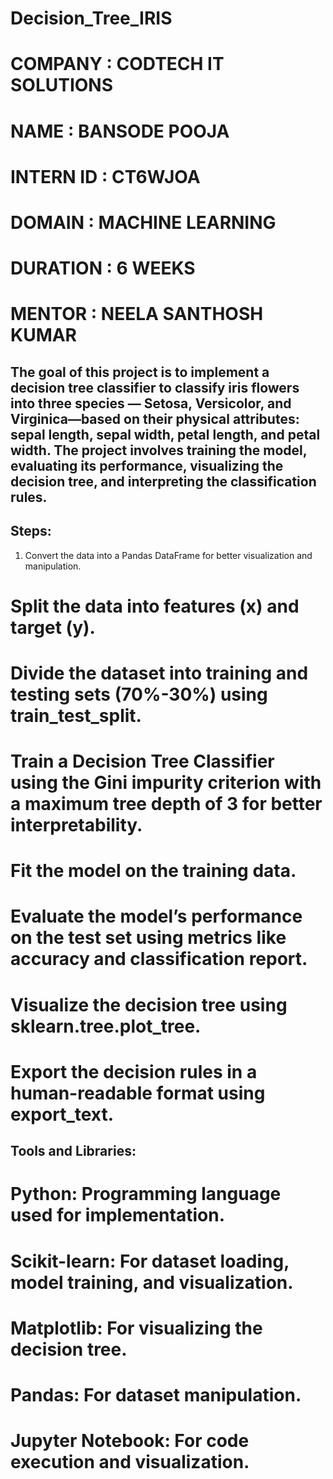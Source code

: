# Decision_Tree_IRIS

# COMPANY : CODTECH IT SOLUTIONS

# NAME : BANSODE POOJA

# INTERN ID : CT6WJOA

# DOMAIN : MACHINE LEARNING

# DURATION : 6 WEEKS

# MENTOR : NEELA SANTHOSH KUMAR

## The goal of this project is to implement a decision tree classifier to classify iris flowers into three species — Setosa, Versicolor, and Virginica—based on their physical attributes: sepal length, sepal width, petal length, and petal width. The project involves training the model, evaluating its performance, visualizing the decision tree, and interpreting the classification rules.

## Steps: 
1. Convert the data into a Pandas DataFrame for better visualization and manipulation.
# Split the data into features (x) and target (y).
# Divide the dataset into training and testing sets (70%-30%) using train_test_split.
# Train a Decision Tree Classifier using the Gini impurity criterion with a maximum tree depth of 3 for better interpretability.
# Fit the model on the training data.
# Evaluate the model’s performance on the test set using metrics like accuracy and classification report.
# Visualize the decision tree using sklearn.tree.plot_tree.
# Export the decision rules in a human-readable format using export_text.

## Tools and Libraries:
# Python: Programming language used for implementation.
# Scikit-learn: For dataset loading, model training, and visualization.
# Matplotlib: For visualizing the decision tree.
# Pandas: For dataset manipulation.
# Jupyter Notebook: For code execution and visualization.

